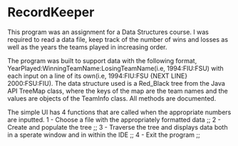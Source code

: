 # RecordKeeper

This program was an assignment for a Data Structures course. I was required to read a data file, keep track of the number of wins and losses as well as the years the teams played in increasing order. 

The program was built to support data with the following format, YearPlayed:WinningTeamName:LosingTeamName(i.e, 1994:FIU:FSU) with each input on a line of its own(i.e, 1994:FIU:FSU {NEXT LINE} 2000:FSU:FIU). The data structure used is a Red_Black tree from the Java API TreeMap class, where the keys of the map are the team names and the values are objects of the TeamInfo class. All methods are documented.

The simple UI has 4 functions that are called when the appropriate numbers are inputted.
1 - Choose a file with the appropriately formatted data ;; 
2 - Create and populate the tree ;; 
3 - Traverse the tree and displays data both in a sperate window and in within the IDE ;; 
4 - Exit the program ;; 
